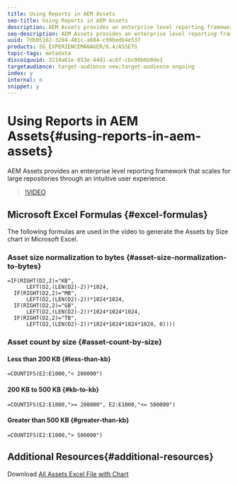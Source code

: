 ```yaml
---
title: Using Reports in AEM Assets
seo-title: Using Reports in AEM Assets
description: AEM Assets provides an enterprise level reporting framework that scales for large repositories through an intuitive user experience. 
seo-description: AEM Assets provides an enterprise level reporting framework that scales for large repositories through an intuitive user experience. 
uuid: 7db05162-3284-481c-a684-c99bedb4e537
products: SG_EXPERIENCEMANAGER/6.4/ASSETS
topic-tags: metadata
discoiquuid: 3214a61e-853e-44d1-ac6f-cbc99b6b0de1
targetaudience: target-audience new;target-audience ongoing
index: y
internal: n
snippet: y
---
```


# Using Reports in AEM Assets{#using-reports-in-aem-assets}

AEM Assets provides an enterprise level reporting framework that scales for large repositories through an intuitive user experience.

>[!VIDEO](https://video.tv.adobe.com/v/22140/?quality=9)

## Microsoft Excel Formulas {#excel-formulas}

The following formulas are used in the video to generate the Assets by Size chart in Microsoft Excel.

### Asset size normalization to bytes {#asset-size-normalization-to-bytes}

```
=IF(RIGHT(D2,2)="KB",
      LEFT(D2,(LEN(D2)-2))*1024,
  IF(RIGHT(D2,2)="MB",
      LEFT(D2,(LEN(D2)-2))*1024*1024,
  IF(RIGHT(D2,2)="GB",
      LEFT(D2,(LEN(D2)-2))*1024*1024*1024,
  IF(RIGHT(D2,2)="TB",
      LEFT(D2,(LEN(D2)-2))*1024*1024*1024*1024, 0))))
```

### Asset count by size {#asset-count-by-size}

#### Less than 200 KB {#less-than-kb}

```
=COUNTIFS(E2:E1000,"< 200000")

```

#### 200 KB to 500 KB {#kb-to-kb}

```
=COUNTIFS(E2:E1000,">= 200000", E2:E1000,"<= 500000")
```

#### Greater than 500 KB {#greater-than-kb}

```
=COUNTIFS(E2:E1000,"> 500000")
```

## Additional Resources{#additional-resources}

Download [All Assets Excel File with Chart](assets/all-assets.xlsx)

